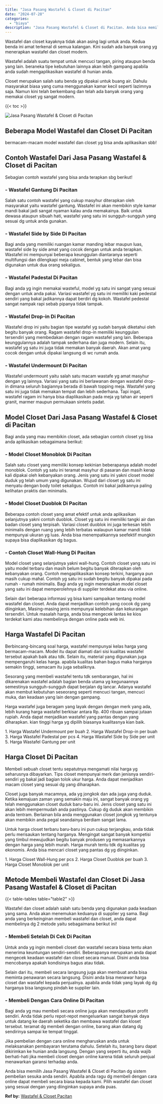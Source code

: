 ```yaml
---
title: "Jasa Pasang Wastafel & Closet di Pacitan"
date: "2024-07-28"
categories: 
  - "biaya"
description: "Jasa Pasang Wastafel & Closet di Pacitan. Anda bisa memilih Jasa Pasang Wastafel & Closet di Pacitan dg sistem pembelian sesuka anda sendiri. Apabila anda ra..."
---
```


Wastafel dan closet kayaknya tidak akan asing lagi untuk anda. Kedua benda ini amat terkenal di semua kalangan. Kini sudah ada banyak orang yg menerapkan wastafel dan closet modern.

Wastafel adalah suatu tempat untuk mencuci tangan, piring ataupun benda yang lain. beraneka tipe kebutuhan lainnya akan lebih gampang apabila anda sudah mengaplikasikan wastafel di hunian anda.

Closet merupakan salah satu benda yg dipakai untuk buang air. Dahulu masyarakat biasa yang cuma menggunakan kamar kecil seperti lazimnya saja. Namun kini telah berkembang dan telah ada banyak orang yang memakai closet yg sangat modern.

{{< toc >}}

![Jasa Pasang Wastafel & Closet di Pacitan](/images/wastafel-closet-murah11.png)

## Beberapa Model Wastafel dan Closet Di Pacitan

bermacam-macam model wastafel dan closet yg bisa anda aplikasikan sbb!

## Contoh Wastafel Dari Jasa Pasang Wastafel & Closet di Pacitan

Sebagian contoh wastafel yang bisa anda terapkan sbg berikut!

### \- Wastafel Gantung Di Pacitan

Salah satu contoh wastafel yang cukup masyhur diterapkan oleh masyarakat yaitu wastafel gantung. Wastafel ini akan membikin style kamar mandi bakal jadi sangat nyaman kalau anda memakainya. Baik untuk dewasa ataupun sibuah hati, wastafel yang satu ini sungguh-sungguh yang sesuai dg untuk anda gunakan.

### \- Wastafel Side by Side Di Pacitan

Bagi anda yang memiliki ruangan kamar manding lebar maupun luas, wastafel side by side amat yang cocok dengan untuk anda terapkan. Wastafel ini mempunyai beberapa keunggulan diantaranya seperti multifungsi dan dilengkapi meja cabinet, bentuk yang lebar dan bisa digunakan untuk dua orang sekaligus.

### \- Wastafel Padestal Di Pacitan

Bagi anda yg ingin memakai wasteful, model yg satu ini sangat yang sesuai dengan untuk anda pakai. Variasi wastafel yg satu ini memiliki kaki pedestal sendiri yang bakal jadikannya dapat berdiri dg kokoh. Wastafel pedestal sangat nampak rapi sebab pipanya tidak tampak.

### \- Wastafel Drop-in Di Pacitan

Wastafel drop ini yaitu bagian tipe wastafel yg sudah banyak diketahui oleh begitu banyak orang. Ragam wastafel drop-in memiliki keunggulan tersendiri yang membedakan dengan ragam wastafel yang lain. Beberapa keunggulannya adalah tampak sederhana dan juga modern. Selain itu, wastafel yg satu ini juga tidak memakan banyak daerah. Akan amat yang cocok dengan untuk dipakai langsung di wc rumah anda.

### \- Wastafel Undermount Di Pacitan

Wastafel undermount yaitu salah satu macam wastafe yg amat masyhur dengan yg lainnya. Variasi yang satu ini berlawanan dengan wastafel drop-in dimana seluruh bagiannya berada di bawah topping meja. Wastafel yang satu ini juga tidak memakan tempat dan lebih sederhana. Tapi ingat, wastafel ragam ini hanya bisa diaplikasikan pada meja yg tahan air seperti granit, marmer maupun permukaan sintetis padat.

## Model Closet Dari Jasa Pasang Wastafel & Closet di Pacitan

Bagi anda yang mau membikin closet, ada sebagian contoh closet yg bisa anda aplikasikan sebagaimana berikut:

### \- Model Closet Monoblok Di Pacitan

Salah satu closet yang memiliki konsep kekinian beberapanya adalah model monoblok. Contoh yg satu ini teramat masyhur di pasaran dan masih kerap kali dipakai oleh kebanyakan orang. Jenis yang satu ini yakni closet model duduk yg telah umum yang digunakan. Wujud dari closet yg satu ini menyatu dengan body toilet sekaligus. Contoh ini bakal jadikannya paling kelihatan praktis dan minimalis.

### \- Model Closet Duoblok Di Pacitan

Beberapa contoh closet yang amat efektif untuk anda aplikasikan selanjutnya yakni contoh duoblok. Closet yg satu ini memiliki tangki air dan badan closet yang terpisah. Variasi closet duoblok ini juga terkesan lebih minimalis dengan ruang yang lebih terbatas walaupun kamar mandi tidak mempunyai ukuran yg luas. Anda bisa menempatkannya seefektif mungkin supaya bisa diaplikasikan dg bagus.

### \- Contoh Closet Wall-Hung Di Pacitan

Model closet yang selanjutnya yakni wall-hung. Contoh closet yang satu ini yaitu model terbaru dan masih belum begitu banyak diterapkan oleh kebanyakan orang. Contoh mengaplikasikan konsep terkini, harganya pun masih cukup mahal. Contoh yg satu ini sudah begitu banyak dipakai pada rumah - rumah minimalis. Bagi anda yg ingin menerapkan model closet yang satu ini dapat memperolehnya di supplier terdekat atau via online.

Selain dari beberapa informasi yg bisa kami sampaikan tentang model wastafel dan closet. Anda dapat menjadikan contoh yang cocok dg yang diinginkan, Masing-masing jenis mempunyai kelebihan dan kekurangan tersendiri. Untuk masalah harga, anda bisa mengecek lantas ke kios terdekat kami atau membelinya dengan online pada web ini.

## Harga Wastafel Di Pacitan

Berbincang-bincang soal harga, wastafel mempunyai kelas harga yang bermacam-macam. Model itu dapat diamati dari sisi kualitas wastafel tersebut apakah baik atau tdk. Selain itu, material yang digunakan juga mempengaruhi kelas harga. apabila kualitas bahan bagus maka harganya semakin tinggi, semacam itu juga sebaliknya.

Sesorang yang membeli wastafel tentu tdk sembarangan, hal ini dikarenakan wastafel adalah bagian benda utama yg kegunaannya semestinya sungguh-sungguh dapat berjalan dg lancar. Adanya wastafel akan membut kebutuhan seseorang seperti mencuci tangan, mencuci muka, dan keadaan yang lain dengan gampang.

Harga wastafel juga beragam yang layak dengan dengan merk yang ada, lebih kurang harga wastafel berkisar antara Rp. 400 ribuan sampai jutaan rupiah. Anda dapat menjadikan wastafel yang pantas dengan yang diharapkan. kian tinggi harga yg dipilih biasanya kualitasnya kian baik.

1\. Harga Wastafel Undermount per buah 2. Harga Wastafel Drop-in per buah 3. Harga Wastafel Padestal per pcs 4. Harga Wastafel Side by Side per unit 5. Harga Wastafel Gantung per unit

## Harga Closet Di Pacitan

Membeli sebuah closet tentu sepatutnya mengamati nilai harga yg seharusnya dibayarkan. Tips closet mempunyai merk dan jenisnya sendiri-sendiri yg bakal jadi bagian tolok ukur harga. Anda dapat menjadikan macam closet yang sesuai dg yang diharapkan.

Closet juga banyak macamnya, ada yg jongkok dan ada juga yang duduk. Ketika kemajuan zaman yang semakin maju ini, sangat banyak orang yg telah menggunakan closet duduk baru-baru ini. Jenis closet yang satu ini akan lebih mempermudah anda pastinya. Cukup dg duduk akan membikin anda tentram. Berlainan bila anda menggunakan closet jongkok yg tentunya akan membikin anda pegal seandainya berdiam sangat lama.

Untuk harga closet terbaru baru-baru ini pun cukup terjangkau, anda tidak perlu merisaukan tentang harganya. Mengingat sangat banyak kompetisi yang timbul mewujudkan begitu banyak produsen yg memasarkannya dengan harga yang lebih murah. Harga murah tentu tdk dg kualitas yg ekonomis. Anda bisa mencari closet yang pantas dg yg diinginkan.

1\. Harga Closet Wall-Hung per pcs 2. Harga Closet Duoblok per buah 3. Harga Closet Monoblok per unit

## Metode Membeli Wastafel dan Closet Di Jasa Pasang Wastafel & Closet di Pacitan

{{< table-tables table="table2" >}}

Wastafel dan closet adalah salah satu benda yang digunakan pada keadaan yang sama. Anda akan menemukan keduanya di supplier yg sama. Bagi anda yang berkeinginan membeli wastafel dan closet, anda dapat membelinya dg 2 metode yaitu sebagaimana berikut ini!

### \- Membeli Setelah Di Cek Di Pacitan

Untuk anda yg ingin membeli closet dan wastafel secara biasa tentu akan menerima keuntungan sendiri-sendiri. Beberapanya merupakan anda dapat mengecek keadaan wastafel dan closet secara manual. Disini anda bisa mencobanya apakah kondisinya bagus atau tidak.

Selain dari itu, membeli secara langsung juga akan membuat anda bisa meminta penawaran secara langsung. Disini anda bisa menawar harga closet dan wastafel kepada penjualnya. apabila anda tidak yang layak dg dg harganya bisa langsung pindah ke supplier lain.

### \- Membeli Dengan Cara Online Di Pacitan

Bagi anda yg mau membeli secara online juga akan mendapatkan profit sendiri. Anda tidak perlu repot-repot mengeluarkan sangat banyak daya untuk datang ke daerah seketika dan membawa wastafel dan kloset tersebut. teramat dg membeli dengan online, barang akan datang dg sendirinya sampai ke tempat tinggal.

Jika pembelian dengan cara online mengharuskan anda untuk melaksanakan pembayaran terutama dahulu. Setelah itu, barang baru dapat dikirimkan ke hunian anda langsung. Dengan yang seperti itu, anda wajib berhati-hati jika membeli closet dengan online karena tidak seluruh penjual menawarkan garansi terhadap anda.

Anda bisa memilih Jasa Pasang Wastafel & Closet di Pacitan dg sistem pembelian sesuka anda sendiri. Apabila anda ragu dg membeli dengan cara online dapat membeli secara biasa kepada kami. Pilih wastafel dan closet yang sesuai dengan yang diinginkan supaya anda puas.

**Ref by:** [Wastafel & Closet Pacitan](https://id.wikipedia.org/wiki/Wastafel)
